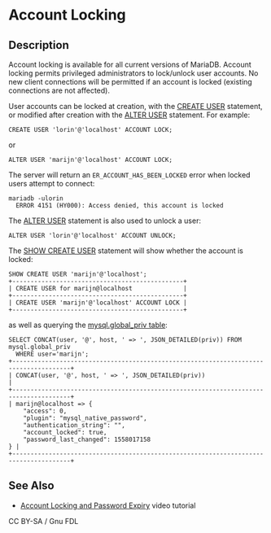 # Account Locking

## Description

Account locking is available for all current versions of MariaDB. Account locking permits privileged administrators to lock/unlock user accounts. No new client connections will be permitted if an account is locked (existing connections are not affected).

User accounts can be locked at creation, with the [CREATE USER](../../reference/sql-statements/account-management-sql-statements/create-user.md) statement, or modified after creation with the [ALTER USER](../../reference/sql-statements/account-management-sql-statements/alter-user.md) statement. For example:

```
CREATE USER 'lorin'@'localhost' ACCOUNT LOCK;
```

or

```
ALTER USER 'marijn'@'localhost' ACCOUNT LOCK;
```

The server will return an `ER_ACCOUNT_HAS_BEEN_LOCKED` error when locked users attempt to connect:

```
mariadb -ulorin
  ERROR 4151 (HY000): Access denied, this account is locked
```

The [ALTER USER](../../reference/sql-statements/account-management-sql-statements/alter-user.md) statement is also used to unlock a user:

```
ALTER USER 'lorin'@'localhost' ACCOUNT UNLOCK;
```

The [SHOW CREATE USER](../../reference/sql-statements/administrative-sql-statements/show/show-create-user.md) statement will show whether the account is locked:

```
SHOW CREATE USER 'marijn'@'localhost';
+-----------------------------------------------+
| CREATE USER for marijn@localhost              |
+-----------------------------------------------+
| CREATE USER 'marijn'@'localhost' ACCOUNT LOCK |
+-----------------------------------------------+
```

as well as querying the [mysql.global\_priv table](../../reference/sql-statements/administrative-sql-statements/system-tables/the-mysql-database-tables/mysql-global_priv-table.md):

```
SELECT CONCAT(user, '@', host, ' => ', JSON_DETAILED(priv)) FROM mysql.global_priv 
  WHERE user='marijn';
+--------------------------------------------------------------------------------------+
| CONCAT(user, '@', host, ' => ', JSON_DETAILED(priv))                                 |
+--------------------------------------------------------------------------------------+
| marijn@localhost => {
    "access": 0,
    "plugin": "mysql_native_password",
    "authentication_string": "",
    "account_locked": true,
    "password_last_changed": 1558017158
} |
+--------------------------------------------------------------------------------------+
```

## See Also

* [Account Locking and Password Expiry](https://www.youtube.com/watch?v=AWM_fWZ3XIw) video tutorial

CC BY-SA / Gnu FDL
